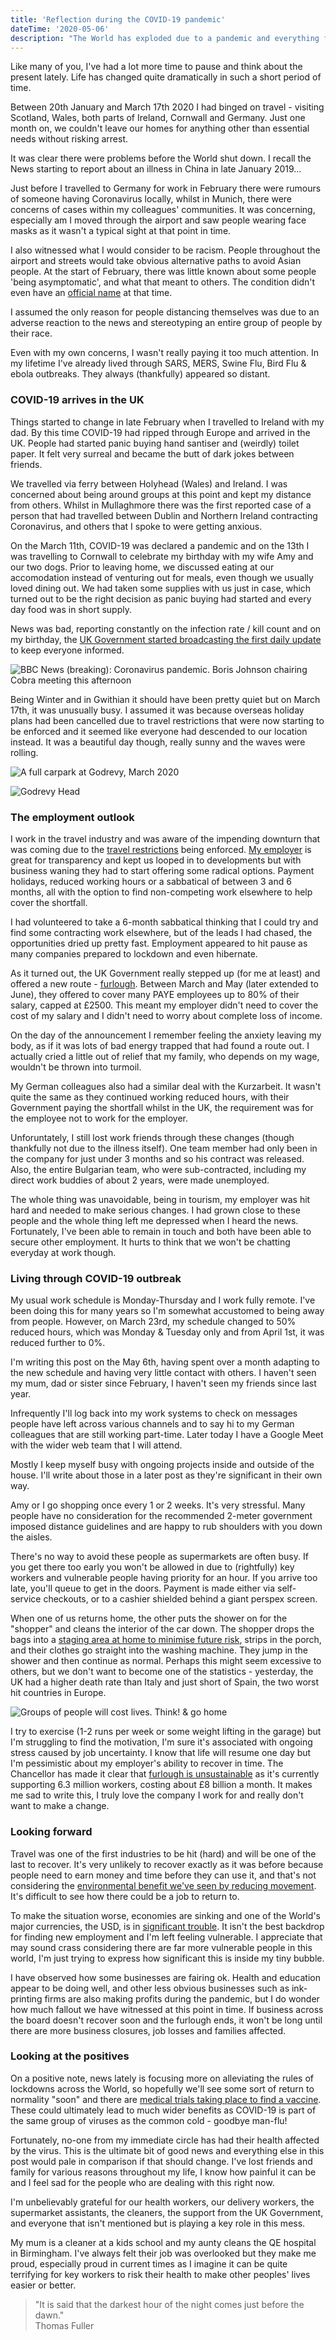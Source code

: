 ```yaml
---
title: 'Reflection during the COVID-19 pandemic'
dateTime: '2020-05-06'
description: "The World has exploded due to a pandemic and everything feels like we're living in a Hollywood post-apocalyptic time."
---
```


Like many of you, I've had a lot more time to pause and think about the present lately. Life has changed quite dramatically in such a short period of time.

Between 20th January and March 17th 2020 I had binged on travel - visiting Scotland, Wales, both parts of Ireland, Cornwall and Germany. Just one month on, we couldn't leave our homes for anything other than essential needs without risking arrest.

It was clear there were problems before the World shut down. I recall the News starting to report about an illness in China in late January 2019...

Just before I travelled to Germany for work in February there were rumours of someone having Coronavirus locally, whilst in Munich, there were concerns of cases within my colleagues' communities. It was concerning, especially am I moved through the airport and saw people wearing face masks as it wasn't a typical sight at that point in time.

I also witnessed what I would consider to be racism. People throughout the airport and streets would take obvious alternative paths to avoid Asian people. At the start of February, there was little known about some people 'being asymptomatic', and what that meant to others. The condition didn't even have an [official name](https://www.bbc.co.uk/news/world-asia-china-51466362) at that time.

I assumed the only reason for people distancing themselves was due to an adverse reaction to the news and stereotyping an entire group of people by their race.

Even with my own concerns, I wasn't really paying it too much attention. In my lifetime I've already lived through SARS, MERS, Swine Flu, Bird Flu & ebola outbreaks. They always (thankfully) appeared so distant.

### COVID-19 arrives in the UK

Things started to change in late February when I travelled to Ireland with my dad. By this time COVID-19 had ripped through Europe and arrived in the UK. People had started panic buying hand santiser and (weirdly) toilet paper. It felt very surreal and became the butt of dark jokes between friends.

We travelled via ferry between Holyhead (Wales) and Ireland. I was concerned about being around groups at this point and kept my distance from others. Whilst in Mullaghmore there was the first reported case of a person that had travelled between Dublin and Northern Ireland contracting Coronavirus, and others that I spoke to were getting anxious.

On the March 11th, COVID-19 was declared a pandemic and on the 13th I was travelling to Cornwall to celebrate my birthday with my wife Amy and our two dogs. Prior to leaving home, we discussed eating at our accomodation instead of venturing out for meals, even though we usually loved dining out. We had taken some supplies with us just in case, which turned out to be the right decision as panic buying had started and every day food was in short supply.

News was bad, reporting constantly on the infection rate / kill count and on my birthday, the [UK Government started broadcasting the first daily update](https://www.bbc.co.uk/news/uk-51901818) to keep everyone informed.

![BBC News (breaking): Coronavirus pandemic. Boris Johnson chairing Cobra meeting this afternoon](/content/posts/coronavirus-16-mar.jpg)

Being Winter and in Gwithian it should have been pretty quiet but on March 17th, it was unusually busy. I assumed it was because overseas holiday plans had been cancelled due to travel restrictions that were now starting to be enforced and it seemed like everyone had descended to our location instead. It was a beautiful day though, really sunny and the waves were rolling.

![A full carpark at Godrevy, March 2020](/content/posts/carpark.jpg)

![Godrevy Head](/content/posts/cornwall.jpg)

### The employment outlook

I work in the travel industry and was aware of the impending downturn that was coming due to the [travel restrictions](https://en.wikipedia.org/wiki/Travel_restrictions_related_to_the_COVID-19_pandemic) being enforced. [My employer](https://holidayextras.co.uk) is great for transparency and kept us looped in to developments but with business waning they had to start offering some radical options. Payment holidays, reduced working hours or a sabbatical of between 3 and 6 months, all with the option to find non-competing work elsewhere to help cover the shortfall.

I had volunteered to take a 6-month sabbatical thinking that I could try and find some contracting work elsewhere, but of the leads I had chased, the opportunities dried up pretty fast. Employment appeared to hit pause as many companies prepared to lockdown and even hibernate.

As it turned out, the UK Government really stepped up (for me at least) and offered a new route - [furlough](https://www.gov.uk/government/collections/financial-support-for-businesses-during-coronavirus-covid-19). Between March and May (later extended to June), they offered to cover many PAYE employees up to 80% of their salary, capped at £2500. This meant my employer didn't need to cover the cost of my salary and I didn't need to worry about complete loss of income.

On the day of the announcement I remember feeling the anxiety leaving my body, as if it was lots of bad energy trapped that had found a route out. I actually cried a little out of relief that my family, who depends on my wage, wouldn't be thrown into turmoil.

My German colleagues also had a similar deal with the Kurzarbeit. It wasn't quite the same as they continued working reduced hours, with their Government paying the shortfall whilst in the UK, the requirement was for the employee not to work for the employer.

Unforuntately, I still lost work friends through these changes (though thankfully not due to the illness itself). One team member had only been in the company for just under 3 months and so his contract was released. Also, the entire Bulgarian team, who were sub-contracted, including my direct work buddies of about 2 years, were made unemployed.

The whole thing was unavoidable, being in tourism, my employer was hit hard and needed to make serious changes. I had grown close to these people and the whole thing left me depressed when I heard the news. Fortunately, I've been able to remain in touch and both have been able to secure other employment. It hurts to think that we won't be chatting everyday at work though.

### Living through COVID-19 outbreak

My usual work schedule is Monday-Thursday and I work fully remote. I've been doing this for many years so I'm somewhat accustomed to being away from people. However, on March 23rd, my schedule changed to 50% reduced hours, which was Monday & Tuesday only and from April 1st, it was reduced further to 0%.

I'm writing this post on the May 6th, having spent over a month adapting to the new schedule and having very little contact with others. I haven't seen my mum, dad or sister since February, I haven't seen my friends since last year.

Infrequently I'll log back into my work systems to check on messages people have left across various channels and to say hi to my German colleagues that are still working part-time. Later today I have a Google Meet with the wider web team that I will attend.

Mostly I keep myself busy with ongoing projects inside and outside of the house. I'll write about those in a later post as they're significant in their own way.

Amy or I go shopping once every 1 or 2 weeks. It's very stressful. Many people have no consideration for the recommended 2-meter government imposed distance guidelines and are happy to rub shoulders with you down the aisles.

There's no way to avoid these people as supermarkets are often busy. If you get there too early you won't be allowed in due to (rightfully) key workers and vulnerable people having priority for an hour. If you arrive too late, you'll queue to get in the doors. Payment is made either via self-service checkouts, or to a cashier shielded behind a giant perspex screen.

When one of us returns home, the other puts the shower on for the "shopper" and cleans the interior of the car down. The shopper drops the bags into a [staging area at home to minimise future risk](https://www.healthline.com/health/how-long-does-coronavirus-last-on-surfaces#different-surfaces), strips in the porch, and their clothes go straight into the washing machine. They jump in the shower and then continue as normal. Perhaps this might seem excessive to others, but we don't want to become one of the statistics - yesterday, the UK had a higher death rate than Italy and just short of Spain, the two worst hit countries in Europe.

![Groups of people will cost lives. Think! & go home](/content/posts/go-home.jpg)

I try to exercise (1-2 runs per week or some weight lifting in the garage) but I'm struggling to find the motivation, I'm sure it's associated with ongoing stress caused by job uncertainty. I know that life will resume one day but I'm pessimistic about my employer's ability to recover in time. The Chancellor has made it clear that [furlough is unsustainable](https://www.dailymail.co.uk/news/article-8289457/Government-furlough-cash-reduced-60-cent-wages.html) as it's currently supporting 6.3 million workers, costing about £8 billion a month. It makes me sad to write this, I truly love the company I work for and really don't want to make a change.

### Looking forward

Travel was one of the first industries to be hit (hard) and will be one of the last to recover. It's very unlikely to recover exactly as it was before because people need to earn money and time before they can use it, and that's not considering the [environmental benefit we've seen by reducing movement](https://www.carbonbrief.org/analysis-coronavirus-set-to-cause-largest-ever-annual-fall-in-co2-emissions). It's difficult to see how there could be a job to return to.

To make the situation worse, economies are sinking and one of the World's major currencies, the USD, is in [significant trouble](https://twitter.com/business/status/1252547142612406272). It isn't the best backdrop for finding new employment and I'm left feeling vulnerable. I appreciate that may sound crass considering there are far more vulnerable people in this world, I'm just trying to express how significant this is inside my tiny bubble.

I have observed how some businesses are fairing ok. Health and education appear to be doing well, and other less obvious businesses such as ink-printing firms are also making profits during the pandemic, but I do wonder how much fallout we have witnessed at this point in time. If business across the board doesn't recover soon and the furlough ends, it won't be long until there are more business closures, job losses and families affected.

### Looking at the positives

On a positive note, news lately is focusing more on alleviating the rules of lockdowns across the World, so hopefully we'll see some sort of return to normality "soon" and there are [medical trials taking place to find a vaccine](https://www.theguardian.com/world/2020/apr/17/world-biggest-drug-trial-covid-19-uk). These could ultimately lead to much wider benefits as COVID-19 is part of the same group of viruses as the common cold - goodbye man-flu!

Fortunately, no-one from my immediate circle has had their health affected by the virus. This is the ultimate bit of good news and everything else in this post would pale in comparison if that should change. I've lost friends and family for various reasons throughout my life, I know how painful it can be and I feel sad for the people who are dealing with this right now.

I'm unbelievably grateful for our health workers, our delivery workers, the supermarket assistants, the cleaners, the support from the UK Government, and everyone that isn't mentioned but is playing a key role in this mess.

My mum is a cleaner at a kids school and my aunty cleans the QE hospital in Birmingham. I've always felt their job was overlooked but they make me proud, especially proud in current times as I imagine it can be quite terrifying for key workers to risk their health to make other peoples' lives easier or better.

> "It is said that the darkest hour of the night comes just before the dawn."\
> Thomas Fuller
